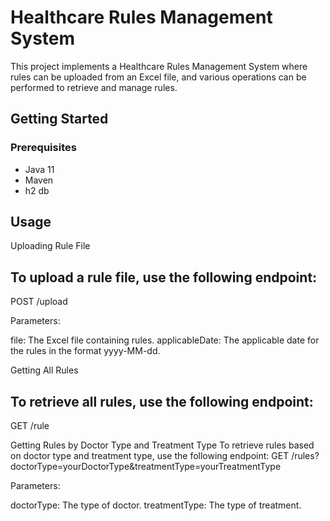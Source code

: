 # Healthcare Rules Management System

This project implements a Healthcare Rules Management System where rules can be uploaded from an Excel file, and various operations can be performed to retrieve and manage rules.

## Getting Started

### Prerequisites

- Java 11
- Maven
- h2 db

## Usage
Uploading Rule File
## To upload a rule file, use the following endpoint:
POST /upload

Parameters:

file: The Excel file containing rules.
applicableDate: The applicable date for the rules in the format yyyy-MM-dd.

Getting All Rules

## To retrieve all rules, use the following endpoint:
GET /rule

Getting Rules by Doctor Type and Treatment Type
To retrieve rules based on doctor type and treatment type, use the following endpoint:
GET /rules?doctorType=yourDoctorType&treatmentType=yourTreatmentType

Parameters:

doctorType: The type of doctor.
treatmentType: The type of treatment.



